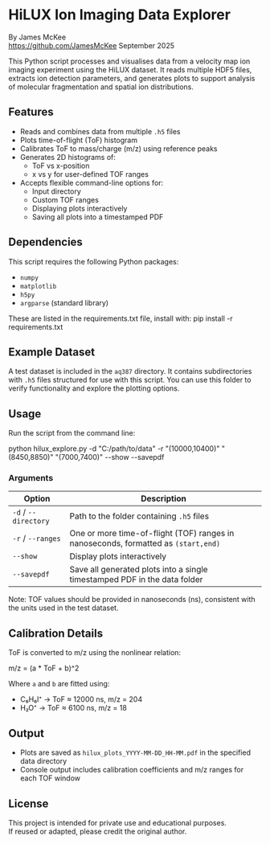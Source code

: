 # HiLUX Ion Imaging Data Explorer

By James McKee  
https://github.com/JamesMcKee 
September 2025

This Python script processes and visualises data from a velocity map ion imaging experiment using the HiLUX dataset. It reads multiple HDF5 files, extracts ion detection parameters, and generates plots to support analysis of molecular fragmentation and spatial ion distributions.

## Features

- Reads and combines data from multiple `.h5` files
- Plots time-of-flight (ToF) histogram
- Calibrates ToF to mass/charge (m/z) using reference peaks
- Generates 2D histograms of:
  - ToF vs x-position
  - x vs y for user-defined TOF ranges
- Accepts flexible command-line options for:
  - Input directory
  - Custom TOF ranges
  - Displaying plots interactively
  - Saving all plots into a timestamped PDF


## Dependencies

This script requires the following Python packages:

- `numpy`
- `matplotlib`
- `h5py`
- `argparse` (standard library)

These are listed in the requirements.txt file, install with: pip install -r requirements.txt


## Example Dataset

A test dataset is included in the `aq387` directory. It contains subdirectories with `.h5` files structured for use with this script. You can use this folder to verify functionality and explore the plotting options.


## Usage

Run the script from the command line:

python hilux_explore.py -d "C:/path/to/data" -r "(10000,10400)" "(8450,8850)" "(7000,7400)" --show --savepdf


### Arguments

| Option        | Description                                                                 |
|---------------|-----------------------------------------------------------------------------|
| `-d` / `--directory` | Path to the folder containing `.h5` files                              |
| `-r` / `--ranges`    | One or more time-of-flight (TOF) ranges in nanoseconds, formatted as `(start,end)` |
| `--show`      | Display plots interactively                                                 |
| `--savepdf`   | Save all generated plots into a single timestamped PDF in the data folder   |

Note: TOF values should be provided in nanoseconds (ns), consistent with the units used in the test dataset.


## Calibration Details

ToF is converted to m/z using the nonlinear relation:

m/z = (a * ToF + b)^2


Where `a` and `b` are fitted using:
- C₆H₆I⁺ → ToF ≈ 12000 ns, m/z = 204
- H₂O⁺ → ToF ≈ 6100 ns, m/z = 18


## Output

- Plots are saved as `hilux_plots_YYYY-MM-DD_HH-MM.pdf` in the specified data directory
- Console output includes calibration coefficients and m/z ranges for each TOF window


## License

This project is intended for private use and educational purposes.  
If reused or adapted, please credit the original author.
